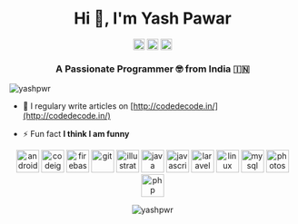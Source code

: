 <h1 align="center">Hi 👋, I'm Yash Pawar</h1>
<p align="center">
<a href="https://twitter.com/yashpwr" target="blank"><img align="center" src="https://cdn.jsdelivr.net/npm/simple-icons@3.0.1/icons/twitter.svg" alt="yashpwr" height="20" width="20" /></a>
<a href="https://fb.com/yashpwrr" target="blank"><img align="center" src="https://cdn.jsdelivr.net/npm/simple-icons@3.0.1/icons/facebook.svg" alt="yashpwrr" height="20" width="20" /></a>
<a href="https://instagram.com/yashpwr" target="blank"><img align="center" src="https://cdn.jsdelivr.net/npm/simple-icons@3.0.1/icons/instagram.svg" alt="yashpwr" height="20" width="20" /></a>
</p>

<h3 align="center">A Passionate Programmer 🤓 from India 🇮🇳</h3>
<p align="left"> <img src="https://komarev.com/ghpvc/?username=yashpwr" alt="yashpwr"/> </p>

- 📝 I regulary write articles on [http://codedecode.in/](http://codedecode.in/)

- ⚡ Fun fact **I think I am funny**

<p align="center">
	<img src="https://devicons.github.io/devicon/devicon.git/icons/android/android-original-wordmark.svg" alt="android" width="40" height="40"/>
	<img src="https://cdn.worldvectorlogo.com/logos/codeigniter.svg" alt="codeigniter" width="40" height="40"/>
	<img src="https://www.vectorlogo.zone/logos/firebase/firebase-icon.svg" alt="firebase" width="40" height="40"/>
	<img src="https://www.vectorlogo.zone/logos/git-scm/git-scm-icon.svg" alt="git" width="40" height="40"/>
	<img src="https://www.vectorlogo.zone/logos/adobe_illustrator/adobe_illustrator-icon.svg" alt="illustrator" width="40" height="40"/>
	<img src="https://devicons.github.io/devicon/devicon.git/icons/java/java-original-wordmark.svg" alt="java" width="40" height="40"/>
	<img src="https://devicons.github.io/devicon/devicon.git/icons/javascript/javascript-original.svg" alt="javascript" width="40" height="40"/>
	<img src="https://devicons.github.io/devicon/devicon.git/icons/laravel/laravel-plain-wordmark.svg" alt="laravel" width="40" height="40"/>
	<img src="https://devicons.github.io/devicon/devicon.git/icons/linux/linux-original.svg" alt="linux" width="40" height="40"/>
	<img src="https://devicons.github.io/devicon/devicon.git/icons/mysql/mysql-original-wordmark.svg" alt="mysql" width="40" height="40"/>
	<img src="https://devicons.github.io/devicon/devicon.git/icons/photoshop/photoshop-plain.svg" alt="photoshop" width="40" height="40"/>
	<img src="https://devicons.github.io/devicon/devicon.git/icons/php/php-original.svg" alt="php" width="40" height="40"/>
</p>

<p align="center"> 
	<img src="https://github-readme-stats.vercel.app/api?username=yashpwr&show_icons=true" alt="yashpwr" /> 
</p>
